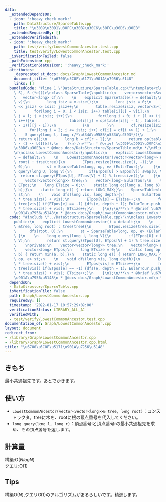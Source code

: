 ```yaml
---
data:
  _extendedDependsOn:
  - icon: ':heavy_check_mark:'
    path: DataStructure/SparseTable.cpp
    title: "\u30B9\u30D1\u30FC\u30B9\u30C6\u30FC\u30D6\u30EB"
  _extendedRequiredBy: []
  _extendedVerifiedWith:
  - icon: ':heavy_check_mark:'
    path: test/verify/LowestCommonAncestor.test.cpp
    title: test/verify/LowestCommonAncestor.test.cpp
  _isVerificationFailed: false
  _pathExtension: cpp
  _verificationStatusIcon: ':heavy_check_mark:'
  attributes:
    _deprecated_at_docs: docs/Graph/LowestCommonAncestor.md
    document_title: "\u6700\u5C0F\u5171\u901A\u7956\u5148"
    links: []
  bundledCode: "#line 1 \"DataStructure/SparseTable.cpp\"\ntemplate<class S, S (*op)(S,\
    \ S), S (*e)()>\nclass SparseTable{\npublic:\n    vector<vector<S>> table;\n \
    \   vector<long> cf;\n    \n    explicit SparseTable() = default;\n    \n    SparseTable(vector<S>&\
    \ v){\n        long isiz = v.size();\n        long jsiz = 0;\n        while((1\
    \ << jsiz) <= isiz) jsiz++;\n        table.resize(isiz, vector<S>(jsiz, e()));\n\
    \        for(long i = 0; i < isiz; i++) table[i][0] = v[i];\n        for(long\
    \ j = 1; j < jsiz; j++){\n            for(long i = 0; i + (1 << (j - 1)) < isiz;\
    \ i++){\n                table[i][j] = op(table[i][j - 1], table[i + (1 << (j\
    \ - 1))][j - 1]);\n            }\n        }\n        cf.resize(isiz + 1);\n  \
    \      for(long i = 2; i <= isiz; i++) cf[i] = cf[i >> 1] + 1;\n    }\n    \n\
    \    S query(long l, long r/*\u534A\u958B\u533A\u9593*/){\n        if(l == r)\
    \ return e();\n        long b = cf[r - l];\n        return op(table[l][b], table[r\
    \ - (1 << b)][b]);\n    }\n};\n/**\n * @brief \u30B9\u30D1\u30FC\u30B9\u30C6\u30FC\
    \u30D6\u30EB\n * @docs docs/DataStructure/SparseTable.md\n */\n#line 2 \"Graph/LowestCommonAncestor.cpp\"\
    \n\nclass LowestCommonAncestor{\npublic:\n    explicit LowestCommonAncestor()\
    \ = default;\n    \n    LowestCommonAncestor(vector<vector<long>> &tree, long\
    \ root) : tree(tree){\n        ETpos.resize(tree.size(), -1);\n        dfs(root,\
    \ 0);\n        st = SparseTable<long, op, e> (EularTour);\n    }\n    \n    long\
    \ query(long U, long V){\n        if(ETpos[U] > ETpos[V]) swap(U, V);\n      \
    \  return st.query(ETpos[U], ETpos[V] + 1) % tree.size();\n    }\n    \nprivate:\n\
    \    vector<vector<long>> tree;\n    vector<long> EularTour;\n    vector<long>\
    \ ETpos;\n    long ETsize = 0;\n    static long op(long a, long b) { return min(a,\
    \ b);}\n    static long e() { return LONG_MAX;}\n    SparseTable<long, op, e>\
    \ st;\n    \n    void dfs(long vis, long depth){\n        EularTour.push_back(depth\
    \ * tree.size() + vis);\n        ETpos[vis] = ETsize++;\n        for(auto e :\
    \ tree[vis]) if(ETpos[e] == -1) {dfs(e, depth + 1); EularTour.push_back(depth\
    \ * tree.size() + vis); ETsize++;}\n    }\n};\n/**\n * @brief \u6700\u5C0F\u5171\
    \u901A\u7956\u5148\n * @docs docs/Graph/LowestCommonAncestor.md\n */\n"
  code: "#include \"../DataStructure/SparseTable.cpp\"\n\nclass LowestCommonAncestor{\n\
    public:\n    explicit LowestCommonAncestor() = default;\n    \n    LowestCommonAncestor(vector<vector<long>>\
    \ &tree, long root) : tree(tree){\n        ETpos.resize(tree.size(), -1);\n  \
    \      dfs(root, 0);\n        st = SparseTable<long, op, e> (EularTour);\n   \
    \ }\n    \n    long query(long U, long V){\n        if(ETpos[U] > ETpos[V]) swap(U,\
    \ V);\n        return st.query(ETpos[U], ETpos[V] + 1) % tree.size();\n    }\n\
    \    \nprivate:\n    vector<vector<long>> tree;\n    vector<long> EularTour;\n\
    \    vector<long> ETpos;\n    long ETsize = 0;\n    static long op(long a, long\
    \ b) { return min(a, b);}\n    static long e() { return LONG_MAX;}\n    SparseTable<long,\
    \ op, e> st;\n    \n    void dfs(long vis, long depth){\n        EularTour.push_back(depth\
    \ * tree.size() + vis);\n        ETpos[vis] = ETsize++;\n        for(auto e :\
    \ tree[vis]) if(ETpos[e] == -1) {dfs(e, depth + 1); EularTour.push_back(depth\
    \ * tree.size() + vis); ETsize++;}\n    }\n};\n/**\n * @brief \u6700\u5C0F\u5171\
    \u901A\u7956\u5148\n * @docs docs/Graph/LowestCommonAncestor.md\n */\n"
  dependsOn:
  - DataStructure/SparseTable.cpp
  isVerificationFile: false
  path: Graph/LowestCommonAncestor.cpp
  requiredBy: []
  timestamp: '2022-01-17 10:57:29+09:00'
  verificationStatus: LIBRARY_ALL_AC
  verifiedWith:
  - test/verify/LowestCommonAncestor.test.cpp
documentation_of: Graph/LowestCommonAncestor.cpp
layout: document
redirect_from:
- /library/Graph/LowestCommonAncestor.cpp
- /library/Graph/LowestCommonAncestor.cpp.html
title: "\u6700\u5C0F\u5171\u901A\u7956\u5148"
---
```

## きもち

最小共通祖先です。あとでかきます。  

## 使い方  
- `LowestCommonAncestor(vector<vector<long>>& tree, long root)`：コンストラクタ。treeに木を、rootに根の頂点番号を代入してください。  
- `long query(long l, long r)`：頂点番号lと頂点番号rの最小共通祖先を求め、その頂点番号を返します。  

## 計算量

構築:$\mathrm{O}(NlogN)$  
クエリ:$\mathrm{O}(1)$  

## Tips

構築$\mathrm{O}(N)$,クエリ$\mathrm{O}(1)$のアルゴリズムがあるらしいです。精進します。  
